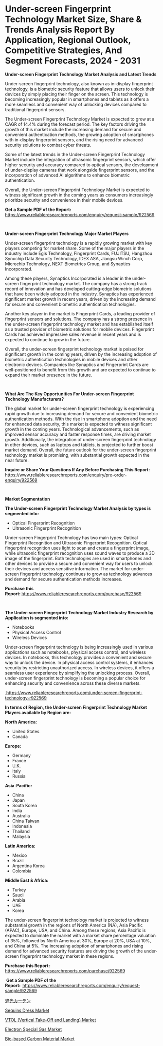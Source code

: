 <p><h1>Under-screen Fingerprint Technology Market Size, Share & Trends Analysis Report By Application, Regional Outlook, Competitive Strategies, And Segment Forecasts, 2024 - 2031</h1></p><p><strong>Under-screen Fingerprint Technology Market Analysis and Latest Trends</strong></p>
<p><p>Under-screen fingerprint technology, also known as in-display fingerprint technology, is a biometric security feature that allows users to unlock their devices by simply placing their finger on the screen. This technology is becoming increasingly popular in smartphones and tablets as it offers a more seamless and convenient way of unlocking devices compared to traditional fingerprint sensors.</p><p>The Under-screen Fingerprint Technology Market is expected to grow at a CAGR of 14.4% during the forecast period. The key factors driving the growth of this market include the increasing demand for secure and convenient authentication methods, the growing adoption of smartphones with in-display fingerprint sensors, and the rising need for advanced security solutions to combat cyber threats.</p><p>Some of the latest trends in the Under-screen Fingerprint Technology Market include the integration of ultrasonic fingerprint sensors, which offer higher security and accuracy compared to optical sensors, the development of under-display cameras that work alongside fingerprint sensors, and the incorporation of advanced AI algorithms to enhance biometric authentication.</p><p>Overall, the Under-screen Fingerprint Technology Market is expected to witness significant growth in the coming years as consumers increasingly prioritize security and convenience in their mobile devices.</p></p>
<p><strong>Get a Sample PDF of the Report:&nbsp;</strong> <a href="https://www.reliableresearchreports.com/enquiry/request-sample/922569">https://www.reliableresearchreports.com/enquiry/request-sample/922569</a></p>
<p>&nbsp;</p>
<p><strong>Under-screen Fingerprint Technology Major Market Players</strong></p>
<p><p>Under-screen fingerprint technology is a rapidly growing market with key players competing for market share. Some of the major players in the industry include Egis Technology, Fingerprint Cards, FUJITSU, Hangzhou Synochip Data Security Technology, IDEX ASA, Jiangsu Winch Corp, Microchip Technology, NEXT Biometrics Group, and Synaptics Incorporated.</p><p>Among these players, Synaptics Incorporated is a leader in the under-screen fingerprint technology market. The company has a strong track record of innovation and has developed cutting-edge biometric solutions that have been widely adopted in the industry. Synaptics has experienced significant market growth in recent years, driven by the increasing demand for secure and convenient biometric authentication technologies.</p><p>Another key player in the market is Fingerprint Cards, a leading provider of fingerprint sensors and solutions. The company has a strong presence in the under-screen fingerprint technology market and has established itself as a trusted provider of biometric solutions for mobile devices. Fingerprint Cards has achieved impressive sales revenue in recent years and is expected to continue to grow in the future.</p><p>Overall, the under-screen fingerprint technology market is poised for significant growth in the coming years, driven by the increasing adoption of biometric authentication technologies in mobile devices and other electronic devices. Companies like Synaptics and Fingerprint Cards are well-positioned to benefit from this growth and are expected to continue to expand their market presence in the future.</p></p>
<p>&nbsp;</p>
<p><strong>What Are The Key Opportunities For Under-screen Fingerprint Technology Manufacturers?</strong></p>
<p><p>The global market for under-screen fingerprint technology is experiencing rapid growth due to increasing demand for secure and convenient biometric authentication methods. With the rise in smartphone adoption and the need for enhanced data security, this market is expected to witness significant growth in the coming years. Technological advancements, such as improved sensor accuracy and faster response times, are driving market growth. Additionally, the integration of under-screen fingerprint technology in other devices, such as laptops and tablets, is projected to further boost market demand. Overall, the future outlook for the under-screen fingerprint technology market is promising, with substantial growth expected in the near future.</p></p>
<p><strong>Inquire or Share Your Questions If Any Before Purchasing This Report:</strong> <a href="https://www.reliableresearchreports.com/enquiry/pre-order-enquiry/922569">https://www.reliableresearchreports.com/enquiry/pre-order-enquiry/922569</a></p>
<p>&nbsp;</p>
<p><strong>Market Segmentation</strong></p>
<p><strong>The Under-screen Fingerprint Technology Market Analysis by types is segmented into:</strong></p>
<p><ul><li>Optical Fingerprint Recognition</li><li>Ultrasonic Fingerprint Recognition</li></ul></p>
<p><p>Under-screen Fingerprint Technology has two main types: Optical Fingerprint Recognition and Ultrasonic Fingerprint Recognition. Optical fingerprint recognition uses light to scan and create a fingerprint image, while ultrasonic fingerprint recognition uses sound waves to produce a 3D image of the fingerprint. Both technologies are used in smartphones and other devices to provide a secure and convenient way for users to unlock their devices and access sensitive information. The market for under-screen fingerprint technology continues to grow as technology advances and demand for secure authentication methods increases.</p></p>
<p><strong>Purchase this Report:&nbsp;</strong><a href="https://www.reliableresearchreports.com/purchase/922569">https://www.reliableresearchreports.com/purchase/922569</a></p>
<p>&nbsp;</p>
<p><strong>The Under-screen Fingerprint Technology Market Industry Research by Application is segmented into:</strong></p>
<p><ul><li>Notebooks</li><li>Physical Access Control</li><li>Wireless Devices</li></ul></p>
<p><p>Under-screen fingerprint technology is being increasingly used in various applications such as notebooks, physical access control, and wireless devices. In notebooks, this technology provides a convenient and secure way to unlock the device. In physical access control systems, it enhances security by restricting unauthorized access. In wireless devices, it offers a seamless user experience by simplifying the unlocking process. Overall, under-screen fingerprint technology is becoming a popular choice for enhancing security and convenience across these diverse markets.</p></p>
<p><a href="https://www.reliableresearchreports.com/under-screen-fingerprint-technology-r922569">&nbsp;https://www.reliableresearchreports.com/under-screen-fingerprint-technology-r922569</a></p>
<p><strong>In terms of Region, the Under-screen Fingerprint Technology Market Players available by Region are:</strong></p>
<p>
    <p> <strong> North America: </strong>
        <ul>
            <li>United States</li>
            <li>Canada</li>
        </ul>
        </p> 
    <p> <strong> Europe: </strong>
        <ul>
            <li>Germany</li>
            <li>France</li>
            <li>U.K.</li>
            <li>Italy</li>
            <li>Russia</li>
        </ul>
        </p> 
    <p> <strong> Asia-Pacific: </strong>
        <ul>
            <li>China</li>
            <li>Japan</li>
            <li>South Korea</li>
            <li>India</li>
            <li>Australia</li>
            <li>China Taiwan</li>
            <li>Indonesia</li>
            <li>Thailand</li>
            <li>Malaysia</li>
        </ul>
        </p> 
    <p> <strong> Latin America: </strong>
        <ul>
            <li>Mexico</li>
            <li>Brazil</li>
            <li>Argentina Korea</li>
            <li>Colombia</li>
        </ul>
        </p> 
    <p> <strong> Middle East & Africa: </strong>
        <ul>
            <li>Turkey</li>
            <li>Saudi</li>
            <li>Arabia</li>
            <li>UAE</li>
            <li>Korea</li>
        </ul>
    </p>
    </p>
<p><p>The under-screen fingerprint technology market is projected to witness substantial growth in the regions of North America (NA), Asia Pacific (APAC), Europe, USA, and China. Among these regions, Asia Pacific is expected to dominate the market with a market share percentage valuation of 35%, followed by North America at 30%, Europe at 20%, USA at 10%, and China at 5%. The increasing adoption of smartphones and rising demand for advanced security features are driving the growth of the under-screen fingerprint technology market in these regions.</p></p>
<p><strong>Purchase this Report: </strong><a href="https://www.reliableresearchreports.com/purchase/922569">https://www.reliableresearchreports.com/purchase/922569</a></p>
<p>&nbsp;<strong>Get a Sample PDF of the Report:&nbsp;&nbsp;</strong><a href="https://www.reliableresearchreports.com/enquiry/request-sample/922569">https://www.reliableresearchreports.com/enquiry/request-sample/922569</a></p>
<p><strong></strong></p>
<p><p><a href="https://github.com/reliezer65/Market-Research-Report-List-1/blob/main/807828361059.md">遮光カーテン</a></p><p><a href="https://issuu.com/reportprime-2/docs/sequins-dress-market-size-2030.pptx">Sequins Dress Market</a></p><p><a href="https://github.com/MyrticeDare2023/Market-Research-Report-List-1/blob/main/vtol-vertical-take-off-and-landing-market.md">VTOL (Vertical Take-Off and Landing) Market</a></p><p><a href="https://www.linkedin.com/pulse/electron-special-gas-market-research-report-provides-thorough-4twmf">Electron Special Gas Market</a></p><p><a href="https://www.linkedin.com/pulse/bio-based-carbon-material-market-size-reflecting-forecast-ootzf">Bio-based Carbon Material Market</a></p></p>